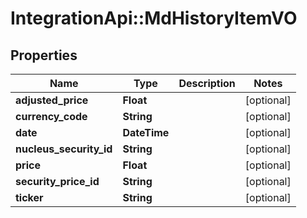# IntegrationApi::MdHistoryItemVO

## Properties
Name | Type | Description | Notes
------------ | ------------- | ------------- | -------------
**adjusted_price** | **Float** |  | [optional] 
**currency_code** | **String** |  | [optional] 
**date** | **DateTime** |  | [optional] 
**nucleus_security_id** | **String** |  | [optional] 
**price** | **Float** |  | [optional] 
**security_price_id** | **String** |  | [optional] 
**ticker** | **String** |  | [optional] 


